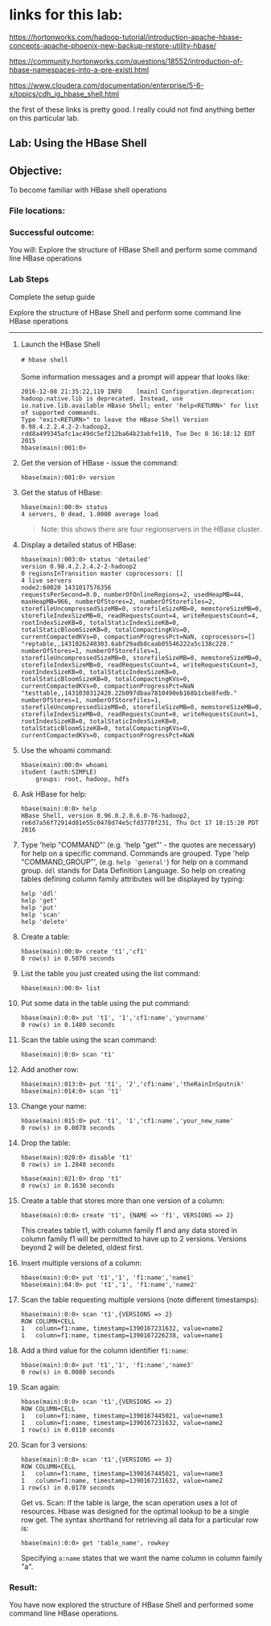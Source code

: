 # links for this lab:

https://hortonworks.com/hadoop-tutorial/introduction-apache-hbase-concepts-apache-phoenix-new-backup-restore-utility-hbase/

https://community.hortonworks.com/questions/18552/introduction-of-hbase-namespaces-into-a-pre-existi.html

https://www.cloudera.com/documentation/enterprise/5-6-x/topics/cdh_ig_hbase_shell.html


the first of these links is pretty good. I really could not find anything better on this particular lab.


## Lab: Using the HBase Shell
## Objective:
To become familiar with HBase shell operations

### File locations:

### Successful outcome:
You will:
Explore the structure of HBase Shell and perform some command line HBase operations


### Lab Steps

Complete the setup guide

Explore the structure of HBase Shell and perform some command line HBase operations

----

1. Launch the HBase Shell

    ```console
    # hbase shell
    ```
    
    Some information messages and a prompt will appear that looks like:

    ```console
    2016-12-08 21:35:22,119 INFO	[main] Configuration.deprecation: hadoop.native.lib is deprecated. Instead, use io.native.lib.available HBase Shell; enter 'help<RETURN>' for list of supported commands.
    Type "exit<RETURN>" to leave the HBase Shell Version 0.98.4.2.2.4.2-2-hadoop2, rdd8a499345afc1ac49dc5ef212ba64b23abfe110, Tue Dec 8 16:18:12 EDT 2015 
    hbase(main):001:0>
    ```
    
2. Get the version of HBase - issue the command:

    ```console
    hbase(main):001:0> version
    ```

3. Get the status of HBase:

    ```console
    hbase(main):00:0> status
    4 servers, 0 dead, 1.0000 average load
    ```
    
    > Note: this shows there are four regionservers in the HBase cluster.

4.	Display a detailed status of HBase:
 
    ```console
    hbase(main):003:0> status 'detailed' 
    version 0.98.4.2.2.4.2-2-hadoop2
    0 regionsInTransition master coprocessors: []
    4 live servers
    node2:60020 1431017576356
    requestsPerSecond=0.0, numberOfOnlineRegions=2, usedHeapMB=44, maxHeapMB=966, numberOfStores=2, numberOfStorefiles=2, storefileUncompressedSizeMB=0, storefileSizeMB=0, memstoreSizeMB=0, storefileIndexSizeMB=0, readRequestsCount=4, writeRequestsCount=4, rootIndexSizeKB=0, totalStaticIndexSizeKB=0, totalStaticBloomSizeKB=0, totalCompactingKVs=0, currentCompactedKVs=0, compactionProgressPct=NaN, coprocessors=[]
    "reptable,,1431026240303.6abf29adb8caab05546222a5c138c228." numberOfStores=1, numberOfStorefiles=1, storefileUncompressedSizeMB=0, storefileSizeMB=0, memstoreSizeMB=0, storefileIndexSizeMB=0, readRequestsCount=4, writeRequestsCount=3, rootIndexSizeKB=0, totalStaticIndexSizeKB=0, totalStaticBloomSizeKB=0, totalCompactingKVs=0, currentCompactedKVs=0, compactionProgressPct=NaN
    "testtable,,1431030312420.22b097dbaa7810490eb168b1cbe8fedb." numberOfStores=1, numberOfStorefiles=1, storefileUncompressedSizeMB=0, storefileSizeMB=0, memstoreSizeMB=0, storefileIndexSizeMB=0, readRequestsCount=0, writeRequestsCount=1, rootIndexSizeKB=0, totalStaticIndexSizeKB=0, totalStaticBloomSizeKB=0, totalCompactingKVs=0, currentCompactedKVs=0, compactionProgressPct=NaN
    ```

5. Use the whoami command:

    ```console
    hbase(main):00:0> whoami 
    student (auth:SIMPLE)
        groups: root, hadoop, hdfs
    ```

6. Ask HBase for help:

    ```console
    hbase(main):0:0> help
    HBase Shell, version 0.96.0.2.0.6.0-76-hadoop2, re6d7a56f72914d01e55c0478d74e5cfd3778f231, Thu Oct 17 18:15:20 PDT 2016
    ```

7.	Type 'help "COMMAND"' (e.g. 'help "get"' - the quotes are necessary) for help on a specific command. Commands are grouped. Type 'help "COMMAND_GROUP"', (e.g. `help 'general'`) for help on a command group. `ddl` stands for Data Definition Language. So help on creating tables defining column family attributes will be displayed by typing:

    ```console
    help 'ddl' 
    help 'get' 
    help 'put' 
    help 'scan' 
    help 'delete'
    ```
    
8. Create a table:

    ```console
    hbase(main):00:0> create 't1','cf1'
    0 row(s) in 0.5070 seconds
    ```

9.	List the table you just created using the list command:

    ```console
    hbase(main):00:0> list
    ```
    
10. Put some data in the table using the put command:

    ```console
    hbase(main):0:0> put 't1', '1','cf1:name','yourname'
    0 row(s) in 0.1480 seconds
    ```

11. Scan the table using the scan command:
 
    ```console
    hbase(main):0:0> scan 't1'
    ```

12. Add another row:

    ```console
    hbase(main):013:0> put 't1', '2','cf1:name','theRainInSputnik' 
    hbase(main):014:0> scan 't1'
    ```
    
13. Change your name:

    ```console
    hbase(main):015:0> put 't1', '1','cf1:name','your_new_name'
    0 row(s) in 0.0070 seconds
    ```
    
14. Drop the table:

    ```console
    hbase(main):020:0> disable 't1'
    0 row(s) in 1.2840 seconds

    hbase(main):021:0> drop 't1'
    0 row(s) in 0.1630 seconds
    ```
 
15. Create a table that stores more than one version of a column:

    ```console
    hbase(main):0:0> create 't1', {NAME => 'f1', VERSIONS => 2}
    ```

    This creates table t1, with column family f1 and any data stored in column family f1 will be permitted to have up to 2 versions. Versions beyond 2 will be deleted, oldest first.
    
16. Insert multiple versions of a column:

    ```console
    hbase(main):0:0> put 't1','1', 'f1:name','name1'
    hbase(main):04:0> put 't1','1', 'f1:name','name2'
    ```

17. Scan the table requesting multiple versions (note different timestamps):

    ```console
    hbase(main):0:0> scan 't1',{VERSIONS => 2} 
    ROW	COLUMN+CELL
    1	column=f1:name, timestamp=1390167231632, value=name2
    1	column=f1:name, timestamp=1390167226238, value=name1
    ```
    
18. Add a third value for the column identifier `f1:name`:

    ```console 
    hbase(main):0:0> put 't1','1', 'f1:name','name3'
    0 row(s) in 0.0080 seconds
    ```
    
19. Scan again:

    ```console 
    hbase(main):0:0> scan 't1',{VERSIONS => 2} 
    ROW	COLUMN+CELL
    1	column=f1:name, timestamp=1390167445021, value=name3
    1	column=f1:name, timestamp=1390167231632, value=name2
    1 row(s) in 0.0110 seconds
    ```

20. Scan for 3 versions:

     ```console 
    hbase(main):0:0> scan 't1',{VERSIONS => 3} 
    ROW	COLUMN+CELL
    1	column=f1:name, timestamp=1390167445021, value=name3
    1	column=f1:name, timestamp=1390167231632, value=name2
    1 row(s) in 0.0170 seconds
    ```

    Get vs. Scan: If the table is large, the scan operation uses a lot of resources. Hbase was designed for the optimal lookup to be a single row get. The syntax shorthand for retrieving all data for a particular row is:

    ```console 
    hbase(main):0:0> get 'table_name', rowkey
    ```

    Specifying `a:name` states that we want the name column in column family "a".

### Result:

You have now explored the structure of HBase Shell and performed some command line HBase operations.
